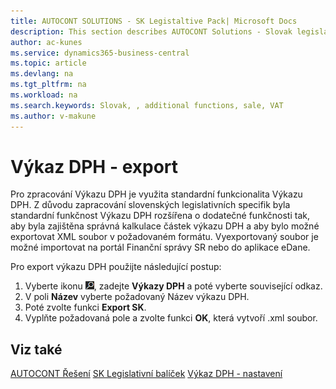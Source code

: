 ```yaml
---
title: AUTOCONT SOLUTIONS - SK Legistaltive Pack| Microsoft Docs
description: This section describes AUTOCONT Solutions - Slovak legislation
author: ac-kunes
ms.service: dynamics365-business-central
ms.topic: article
ms.devlang: na
ms.tgt_pltfrm: na
ms.workload: na
ms.search.keywords: Slovak, , additional functions, sale, VAT
ms.author: v-makune
---
```

# Výkaz DPH - export

Pro zpracování Výkazu DPH je využita standardní funkcionalita Výkazu DPH. Z důvodu zapracování slovenských legislativních specifik byla standardní funkčnost Výkazu DPH rozšířena o dodatečné funkčnosti tak, aby byla zajištěna správná kalkulace částek výkazu DPH a aby bylo možné exportovat XML soubor v požadovaném formátu. Vyexportovaný soubor je možné importovat na portál Finanční správy SR nebo do aplikace eDane.

Pro export výkazu DPH použijte následující postup:

1. Vyberte ikonu ![Žárovky, která otevře funkci Řekněte mi](media/ui-search/search_small.png "Řekněte mi, co chcete dělat"), zadejte **Výkazy DPH** a poté vyberte související odkaz.
2. V poli **Název** vyberte požadovaný Název výkazu DPH.
3. Poté zvolte funkci **Export SK**.
4. Vyplňte požadovaná pole a zvolte funkci **OK**, která vytvoří .xml soubor.

## Viz také

[AUTOCONT Řešení](../index.md)
[SK Legislativní balíček](ac-sk-legislative-pack.md)
[Výkaz DPH - nastavení](ac-sk-vat-statement-setup.md)